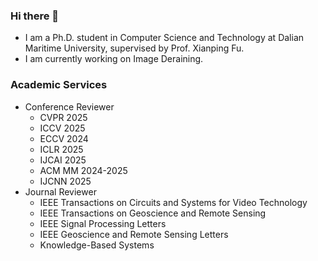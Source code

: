 ### Hi there 👋
-  I am a Ph.D. student in Computer Science and Technology at Dalian Maritime University, supervised by Prof. Xianping Fu.
-  I am currently working on Image Deraining.
### Academic Services
- Conference Reviewer
  - CVPR 2025
  - ICCV 2025
  - ECCV 2024
  - ICLR 2025
  - IJCAI 2025
  - ACM MM 2024-2025
  - IJCNN 2025
- Journal Reviewer
  - IEEE Transactions on Circuits and Systems for Video Technology
  - IEEE Transactions on Geoscience and Remote Sensing
  - IEEE Signal Processing Letters
  - IEEE Geoscience and Remote Sensing Letters
  - Knowledge-Based Systems

<!--
**cschenhm/cschenhm** is a ✨ _special_ ✨ repository because its `README.md` (this file) appears on your GitHub profile.

Here are some ideas to get you started:

- 🔭 I’m currently working on ...
- 🌱 I’m currently learning ...
- 👯 I’m looking to collaborate on ...
- 🤔 I’m looking for help with ...
- 💬 Ask me about ...
- 📫 How to reach me: ...
- 😄 Pronouns: ...
- ⚡ Fun fact: ...
-->
